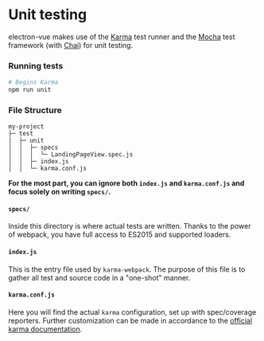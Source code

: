 # Unit testing

electron-vue makes use of the [Karma](https://karma-runner.github.io/1.0/index.html) test runner and the [Mocha](https://mochajs.org/) test framework (with [Chai](http://chaijs.com/)) for unit testing.

### Running tests
```bash
# Begins Karma
npm run unit
```

### File Structure
```
my-project
├─ test
|  ├─ unit
│  │  ├─ specs
│  │  │  └─ LandingPageView.spec.js
│  │  ├─ index.js
│  │  └─ karma.conf.js
```

**For the most part, you can ignore both `index.js` and `karma.conf.js` and focus solely on writing `specs/`.**

#### `specs/`
Inside this directory is where actual tests are written. Thanks to the power of webpack, you have full access to ES2015 and supported loaders.

#### `index.js`
This is the entry file used by `karma-webpack`. The purpose of this file is to gather all test and source code in a "one-shot" manner.

#### `karma.conf.js`
Here you will find the actual `karma` configuration, set up with spec/coverage reporters. Further customization can be made in accordance to the [official karma documentation](http://karma-runner.github.io/1.0/config/configuration-file.html).